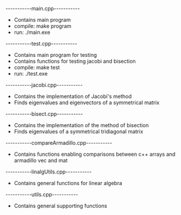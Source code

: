 -----------main.cpp-----------
- Contains main program
- compile: make program
- run: ./main.exe 

-----------test.cpp-----------
- Contains main program for testing
- Contains functions for testing jacobi and bisection
- compile: make test
- run: ./test.exe

-----------jacobi.cpp-----------
- Contains the implementation of Jacobi's method 
- Finds eigenvalues and eigenvectors of a symmetrical matrix

-----------bisect.cpp-----------
- Contains the implementation of the method of bisection
- Finds eigenvalues of a symmetrical tridiagonal matrix

-----------compareArmadillo.cpp-----------
- Contains functions enabling comparisons between c++ arrays and armadillo vec and mat

-----------linalgUtils.cpp-----------
- Contains general functions for linear algebra

-----------utils.cpp-----------
- Contains general supporting functions

